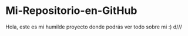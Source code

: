 # Mi-Repositorio-en-GitHub
Hola, este es mi humilde proyecto donde podrás ver todo sobre mi :)
d///

